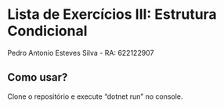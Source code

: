 # Lista de Exercícios III: Estrutura Condicional
Pedro Antonio Esteves Silva - RA: 622122907
## Como usar?
Clone o repositório e execute “dotnet run” no console.
